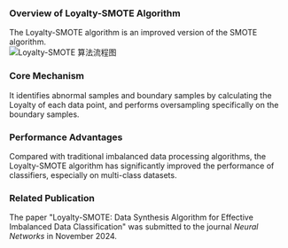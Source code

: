
### Overview of Loyalty-SMOTE Algorithm  
The Loyalty-SMOTE algorithm is an improved version of the SMOTE algorithm.  
![Loyalty-SMOTE 算法流程图](C:\Users\哈士奇总动员\Desktop\科创会议记录\论文2\picture\fig.1.png "SMOTE algorithm disturbed by outliers")

### Core Mechanism  
It identifies abnormal samples and boundary samples by calculating the Loyalty of each data point, and performs oversampling specifically on the boundary samples.  

### Performance Advantages  
Compared with traditional imbalanced data processing algorithms, the Loyalty-SMOTE algorithm has significantly improved the performance of classifiers, especially on multi-class datasets.  

### Related Publication  
The paper "Loyalty-SMOTE: Data Synthesis Algorithm for Effective Imbalanced Data Classification" was submitted to the journal *Neural Networks* in November 2024.
